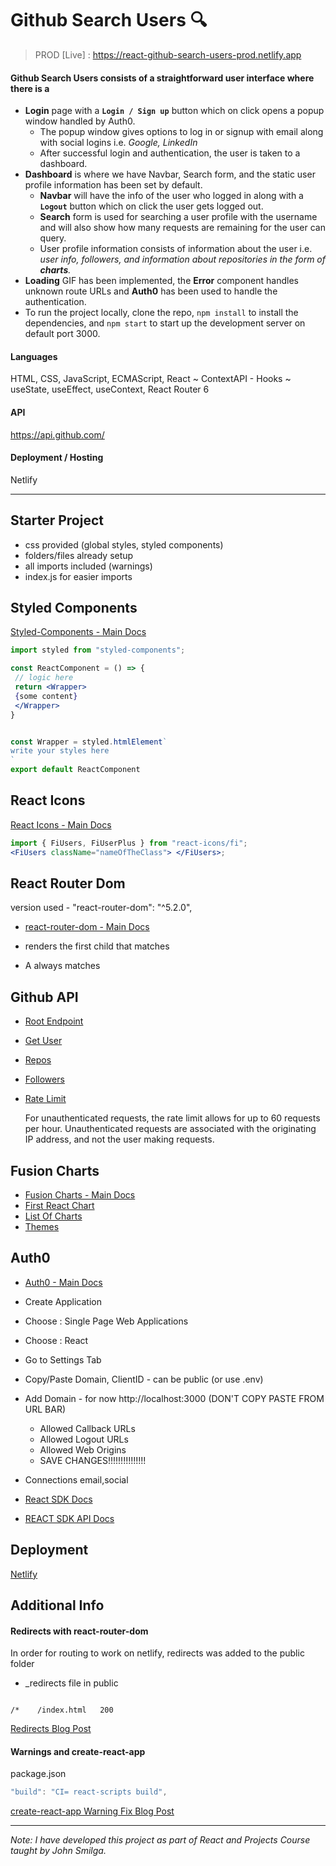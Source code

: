 # Github Search Users 🔍
> PROD [Live] : https://react-github-search-users-prod.netlify.app

#### Github Search Users consists of a straightforward user interface where there is a 
 - **Login** page with a **`Login / Sign up`** button which on click opens a  popup window handled by Auth0.
   - The popup window gives options to log in or signup with email along with social logins i.e. *Google, LinkedIn*
   - After successful login and authentication, the user is taken to a dashboard.
 - **Dashboard** is where we have Navbar, Search form, and the static user profile information has been set by default.
   - **Navbar** will have the info of the user who logged in along with a **`Logout`** button which on click the user gets logged out.
   - **Search** form is used for searching a user profile with the username and will also show how many requests are remaining for the user can query.
   - User profile information consists of information about the user i.e. *user info, followers, and information about repositories in the form of **charts**.*
 - **Loading** GIF has been implemented, the **Error** component handles unknown route URLs and **Auth0** has been used to handle the authentication.
 - To run the project locally, clone the repo, `npm install` to install the dependencies, and `npm start` to start up the development server on default port 3000.
 
#### Languages 
HTML, CSS, JavaScript, ECMAScript, React ~ ContextAPI - Hooks ~ useState, useEffect, useContext, React Router 6

#### API
https://api.github.com/

#### Deployment / Hosting

Netlify

---

## Starter Project

- css provided (global styles, styled components)
- folders/files already setup
- all imports included (warnings)
- index.js for easier imports

## Styled Components

[Styled-Components - Main Docs](https://styled-components.com/)

```jsx
import styled from "styled-components";

const ReactComponent = () => {
 // logic here
 return <Wrapper>
 {some content}
 </Wrapper>
}


const Wrapper = styled.htmlElement`
write your styles here
`
export default ReactComponent
```

## React Icons

[React Icons - Main Docs](https://react-icons.github.io/react-icons/)

```jsx
import { FiUsers, FiUserPlus } from "react-icons/fi";
<FiUsers className="nameOfTheClass"> </FiUsers>;
```

## React Router Dom

version used - "react-router-dom": "^5.2.0",

- [react-router-dom - Main Docs](https://reactrouter.com/web/guides/quick-start)

- <Switch> renders the first child <Route> that matches
- A <Route path="*"> always matches

## Github API

- [Root Endpoint](https://api.github.com)
- [Get User](https://api.github.com/users/wesbos)
- [Repos](https://api.github.com/users/john-smilga/repos?per_page=100)
- [Followers](https://api.github.com/users/john-smilga/followers)
- [Rate Limit](https://api.github.com/rate_limit)

  For unauthenticated requests, the rate limit allows for up to 60 requests per hour. Unauthenticated requests are associated with the originating IP address, and not the user making requests.

## Fusion Charts

- [Fusion Charts - Main Docs](https://www.fusioncharts.com/)
- [First React Chart](https://www.fusioncharts.com/dev/getting-started/react/your-first-chart-using-react)
- [List Of Charts](https://www.fusioncharts.com/dev/chart-guide/list-of-charts)
- [Themes](https://www.fusioncharts.com/dev/themes/introduction-to-themes)

## Auth0

- [Auth0 - Main Docs](https://auth0.com/)

- Create Application
- Choose : Single Page Web Applications
- Choose : React
- Go to Settings Tab
- Copy/Paste Domain, ClientID - can be public (or use .env)
- Add Domain -
  for now http://localhost:3000 (DON'T COPY PASTE FROM URL BAR)

  - Allowed Callback URLs
  - Allowed Logout URLs
  - Allowed Web Origins
  - SAVE CHANGES!!!!!!!!!!!!!!!

- Connections
  email,social

- [React SDK Docs](https://auth0.com/docs/libraries/auth0-react)
- [REACT SDK API Docs](https://auth0.github.io/auth0-react/)

## Deployment

[Netlify](https://www.netlify.com/)

## Additional Info

#### Redirects with react-router-dom

In order for routing to work on netlify, redirects was added to the public folder

- \_redirects file in public

```

/*    /index.html   200

```

[Redirects Blog Post](https://dev.to/dance2die/page-not-found-on-netlify-with-react-router-58mc)

#### Warnings and create-react-app

package.json

```js
"build": "CI= react-scripts build",
```

[create-react-app Warning Fix Blog Post](https://community.netlify.com/t/how-to-fix-build-failures-with-create-react-app-in-production/17752)

---

_Note: I have developed this project as part of React and Projects Course taught by John Smilga._
